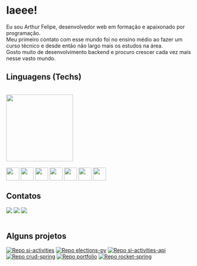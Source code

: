 # Iaeee!
Eu sou Arthur Felipe, desenvolvedor web em formação e apaixonado por programação. <br>
Meu primeiro contato com esse mundo foi no ensino médio ao fazer um curso técnico e desde então não largo mais os estudos na área. <br>
Gosto muito de desenvolvimento backend e procuro crescer cada vez mais nesse vasto mundo.

## Linguagens (Techs)
<br>
<div>
  <a href="https://github.com/arthurfaraujo/">
    <img height="180em" src="https://github-readme-stats.vercel.app/api/top-langs/?username=arthurfaraujo&layout=compact&langs_count=16&card_width=400&theme=omni"></img>
  </a>
</div>
<br>
<div style="display: inline-block">
  <img align="center" width="35" src="https://cdn.jsdelivr.net/gh/devicons/devicon/icons/python/python-original.svg" />
  <img align="center" width="35" src="https://cdn.jsdelivr.net/gh/devicons/devicon/icons/javascript/javascript-original.svg" />
  <img align="center" width="35" src="https://cdn.jsdelivr.net/gh/devicons/devicon/icons/typescript/typescript-plain.svg" />
  <img align="center" width="35" src="https://cdn.jsdelivr.net/gh/devicons/devicon/icons/react/react-original.svg" />
  <img align="center" width="35" src="https://cdn.jsdelivr.net/gh/devicons/devicon/icons/java/java-original.svg" />
  <img align="center" width="35" src="https://cdn.jsdelivr.net/gh/devicons/devicon/icons/html5/html5-original.svg" />
  <img align="center" width="35" src="https://cdn.jsdelivr.net/gh/devicons/devicon/icons/css3/css3-original.svg" />
</div>

## Contatos

<div>
  <a href="https://www.linkedin.com/in/arthfelaraujo"><img src="https://img.shields.io/badge/LinkedIn-0077B5?style=for-the-badge&logo=linkedin&logoColor=white"></img></a>
  <a href="https://www.instagram.com/artufp/"><img src="https://img.shields.io/badge/Instagram-E4405F?style=for-the-badge&logo=instagram&logoColor=white"></img></a>
  <a href="mailto:arthurfelipe5567@gmail.com"><img src="https://img.shields.io/badge/Gmail-D14836?style=for-the-badge&logo=gmail&logoColor=white"></img></a>
</div>
<br>

## Alguns projetos
[![Repo si-activities](https://github-readme-stats.vercel.app/api/pin/?username=arthurfaraujo&repo=si-activities&theme=omni)](https://github.com/arthurfaraujo/si-activities)
[![Repo elections-py](https://github-readme-stats.vercel.app/api/pin/?username=arthurfaraujo&repo=elections-py&theme=omni)](https://github.com/arthurfaraujo/elections-py)
[![Repo si-activities-api](https://github-readme-stats.vercel.app/api/pin/?username=arthurfaraujo&repo=si-activities-api&theme=omni)](https://github.com/arthurfaraujo/si-activities-api)
[![Repo crud-spring](https://github-readme-stats.vercel.app/api/pin/?username=arthurfaraujo&repo=crud-spring&theme=omni)](https://github.com/arthurfaraujo/crud-spring)
[![Repo portfolio](https://github-readme-stats.vercel.app/api/pin/?username=arthurfaraujo&repo=portfolio&theme=omni)](https://github.com/arthurfaraujo/portfolio)
[![Repo rocket-spring](https://github-readme-stats.vercel.app/api/pin/?username=arthurfaraujo&repo=rocket-spring&theme=omni)](https://github.com/arthurfaraujo/rocket-spring)
